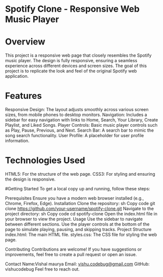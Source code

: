


# Spotify Clone - Responsive Web Music Player
# Overview
This project is a responsive web page that closely resembles the Spotify music player. The design is fully responsive, ensuring a seamless experience across different devices and screen sizes. The goal of this project is to replicate the look and feel of the original Spotify web application.

# Features
Responsive Design: The layout adjusts smoothly across various screen sizes, from mobile phones to desktop monitors.
Navigation: Includes a sidebar for easy navigation with links to Home, Search, Your Library, Create Playlist, and Liked Songs.
Player Controls: Basic music player controls such as Play, Pause, Previous, and Next.
Search Bar: A search bar to mimic the song search functionality.
User Profile: A placeholder for user profile information.
# Technologies Used
HTML5: For the structure of the web page.
CSS3: For styling and ensuring the design is responsive.

#Getting Started
To get a local copy up and running, follow these steps:

Prerequisites
Ensure you have a modern web browser installed (e.g., Chrome, Firefox, Edge).
Installation
Clone the repository:
sh
Copy code
git clone https://github.com/your-username/spotify-clone.git
Navigate to the project directory:
sh
Copy code
cd spotify-clone
Open the index.html file in your browser to view the project.
Usage
Use the sidebar to navigate between different sections.
Use the player controls at the bottom of the page to simulate playing, pausing, and skipping tracks.
Project Structure
index.html: The main HTML file.
styles.css: The CSS file for styling the web page.

Contributing
Contributions are welcome! If you have suggestions or improvements, feel free to create a pull request or open an issue.



Contact
Name:Vishal maurya
Email: vishu.codebug@gmail.com
GitHub: vishucodebug
Feel free to reach out.






